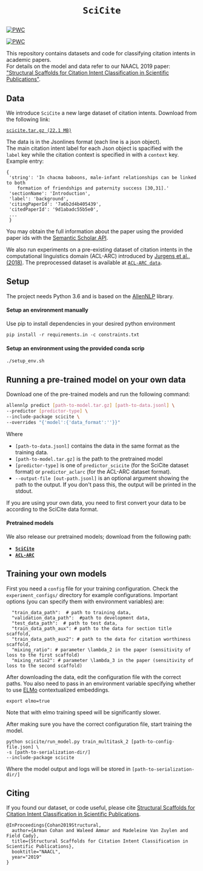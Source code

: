 # <p align=center>`SciCite`</p> 

[![PWC](https://img.shields.io/endpoint.svg?url=https://paperswithcode.com/badge/structural-scaffolds-for-citation-intent/citation-intent-classification-acl-arc)](https://paperswithcode.com/sota/citation-intent-classification-acl-arc?p=structural-scaffolds-for-citation-intent)
	
[![PWC](https://img.shields.io/endpoint.svg?url=https://paperswithcode.com/badge/structural-scaffolds-for-citation-intent/sentence-classification-acl-arc)](https://paperswithcode.com/sota/sentence-classification-acl-arc?p=structural-scaffolds-for-citation-intent)

This repository contains datasets and code for classifying citation intents in academic papers.  
For details on the model and data refer to our NAACL 2019 paper:
["Structural Scaffolds for Citation Intent Classification in Scientific Publications"](https://arxiv.org/pdf/1904.01608.pdf).

## Data

We introduce `SciCite` a new large dataset of citation intents. Download from the following link:

[`scicite.tar.gz (22.1 MB)`](https://s3-us-west-2.amazonaws.com/ai2-s2-research/scicite/scicite.tar.gz)  


The data is in the Jsonlines format (each line is a json object).   
The main citation intent label for each Json object is spacified with the `label` key while the citation context is specified in with a `context` key.
Example entry:

```
{
 'string': 'In chacma baboons, male-infant relationships can be linked to both
    formation of friendships and paternity success [30,31].'
 'sectionName': 'Introduction',
 'label': 'background',
 'citingPaperId': '7a6b2d4b405439',
 'citedPaperId': '9d1abadc55b5e0',
 ...
 }
```

You may obtain the full information about the paper using the provided paper ids with the [Semantic Scholar API](https://api.semanticscholar.org/).

We also run experiments on a pre-existing dataset of citation intents in the computational linguistics domain (ACL-ARC) introduced by [Jurgens et al., (2018)](https://transacl.org/ojs/index.php/tacl/article/view/1266).
The preprocessed dataset is available at [`ACL-ARC data`](https://s3-us-west-2.amazonaws.com/ai2-s2-research/acl-arc/acl-arc.tar.gz).

## Setup

The project needs Python 3.6 and is based on the [AllenNLP](https://github.com/allenai/allennlp) library.

#### Setup an environment manually

Use pip to install dependencies in your desired python environment

`pip install -r requirements.in -c constraints.txt`

#### Setup an environment using the provided conda scrip

`./setup_env.sh`

## Running a pre-trained model on your own data

Download one of the pre-trained models and run the following command:

```bash
allennlp predict [path-to-model.tar.gz] [path-to-data.jsonl] \
--predictor [predictor-type] \
--include-package scicite \
--overrides "{'model':{'data_format':''}}"
```

Where 
* `[path-to-data.jsonl]` contains the data in the same format as the training data.
* `[path-to-model.tar.gz]` is the path to the pretrained model
* `[predictor-type]` is one of `predictor_scicite` (for the SciCite dataset format) or `predictor_aclarc` (for the ACL-ARC dataset format).
* `--output-file [out-path.jsonl]` is an optional argument showing the path to the output. If you don't pass this, the output will be printed in the stdout.

If you are using your own data, you need to first convert your data to be according to the SciCite data format.

#### Pretrained models

We also release our pretrained models; download from the following path:

* __[`SciCite`](https://s3-us-west-2.amazonaws.com/ai2-s2-research/scicite/models/scicite.tar.gz)__
* __[`ACL-ARC`](https://s3-us-west-2.amazonaws.com/ai2-s2-research/scicite/models/aclarc.tar.gz)__

## Training your own models

First you need a `config` file for your training configuration.
Check the `experiment_configs/` directory for example configurations.
Important options (you can specify them with environment variables) are:

```
  "train_data_path":  # path to training data,
  "validation_data_path":  #path to development data,
  "test_data_path":  # path to test data,
  "train_data_path_aux": # path to the data for section title scaffold,
  "train_data_path_aux2": # path to the data for citation worthiness scaffold,
  "mixing_ratio": # parameter \lambda_2 in the paper (sensitivity of loss to the first scaffold)
  "mixing_ratio2": # parameter \lambda_3 in the paper (sensitivity of loss to the second scaffold)
``` 

After downloading the data, edit the configuration file with the correct paths.
You also need to pass in an environment variable specifying whether to use [ELMo](https://allennlp.org/elmo) contextualized embeddings.

`export elmo=true`

Note that with elmo training speed will be significantly slower.

After making sure you have the correct configuration file, start training the model.

```
python scicite/run_model.py train_multitask_2 [path-to-config-file.json] \
-s [path-to-serialization-dir/] 
--include-package scicite
```

Where the model output and logs will be stored in `[path-to-serialization-dir/]`

## Citing

If you found our dataset, or code useful, please cite [Structural Scaffolds for Citation Intent Classification in Scientific Publications](https://arxiv.org/pdf/1904.01608.pdf).

```
@InProceedings{Cohan2019Structural,
  author={Arman Cohan and Waleed Ammar and Madeleine Van Zuylen and Field Cady},
  title={Structural Scaffolds for Citation Intent Classification in Scientific Publications},
  booktitle="NAACL",
  year="2019"
}
```
